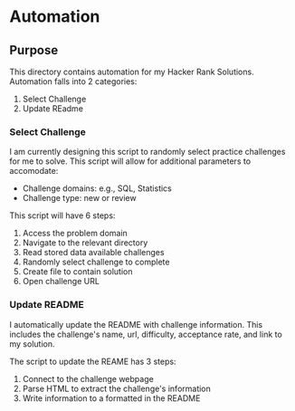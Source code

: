 
# Automation

## Purpose
This directory contains automation for my Hacker Rank Solutions. Automation falls into 2 categories:
1. Select Challenge
2. Update REadme


### Select Challenge
I am currently designing this script to randomly select practice challenges for me to solve. This script will allow for additional parameters to accomodate:
- Challenge domains: e.g.,  SQL, Statistics
- Challenge type: new or review

This script will have 6 steps:
1. Access the problem domain
2. Navigate to the relevant directory
3. Read stored data available challenges
4. Randomly select challenge to complete
5. Create file to contain solution
6. Open challenge URL


### Update README
I automatically update the README with challenge information. This includes the challenge's name, url, difficulty, acceptance rate, and link to my solution.

The script to update the REAME has 3 steps:
1. Connect to the challenge webpage
2. Parse HTML to extract the challenge's information
3. Write information to a formatted in the README